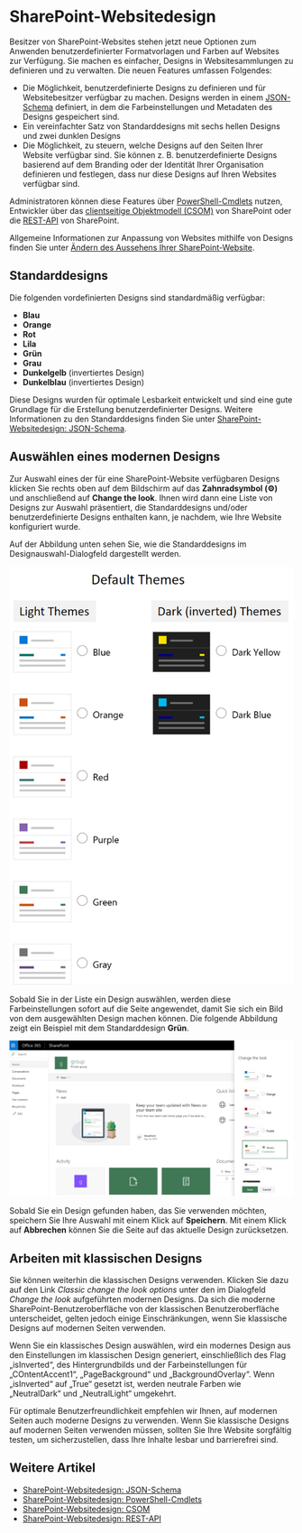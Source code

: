 # <a name="sharepoint-site-theming"></a>SharePoint-Websitedesign

Besitzer von SharePoint-Websites stehen jetzt neue Optionen zum Anwenden benutzerdefinierter Formatvorlagen und Farben auf Websites zur Verfügung. Sie machen es einfacher, Designs in Websitesammlungen zu definieren und zu verwalten. Die neuen Features umfassen Folgendes:

* Die Möglichkeit, benutzerdefinierte Designs zu definieren und für Websitebesitzer verfügbar zu machen. Designs werden in einem [JSON-Schema](sharepoint-site-theming-json-schema.md) definiert, in dem die Farbeinstellungen und Metadaten des Designs gespeichert sind.
* Ein vereinfachter Satz von Standarddesigns mit sechs hellen Designs und zwei dunklen Designs
* Die Möglichkeit, zu steuern, welche Designs auf den Seiten Ihrer Website verfügbar sind. Sie können z. B. benutzerdefinierte Designs basierend auf dem Branding oder der Identität Ihrer Organisation definieren und festlegen, dass nur diese Designs auf Ihren Websites verfügbar sind.

Administratoren können diese Features über [PowerShell-Cmdlets](sharepoint-site-theming-powershell.md) nutzen, Entwickler über das [clientseitige Objektmodell (CSOM)](sharepoint-site-theming-csom.md) von SharePoint oder die [REST-API](sharepoint-site-theming-rest-api.md) von SharePoint.

Allgemeine Informationen zur Anpassung von Websites mithilfe von Designs finden Sie unter [Ändern des Aussehens Ihrer SharePoint-Website](https://support.office.com/de-DE/article/Change-the-look-of-your-SharePoint-site-06bbadc3-6b04-4a60-9d14-894f6a170818).

## <a name="default-themes"></a>Standarddesigns

Die folgenden vordefinierten Designs sind standardmäßig verfügbar:

* __Blau__
* __Orange__
* __Rot__
* __Lila__
* __Grün__
* __Grau__
* __Dunkelgelb__ (invertiertes Design)
* __Dunkelblau__ (invertiertes Design)

Diese Designs wurden für optimale Lesbarkeit entwickelt und sind eine gute Grundlage für die Erstellung benutzerdefinierter Designs. Weitere Informationen zu den Standarddesigns finden Sie unter [SharePoint-Websitedesign: JSON-Schema](sharepoint-site-theming-json-schema.md).

## <a name="selecting-a-modern-theme"></a>Auswählen eines modernen Designs

<!-- Verify that it's okay to use the concept of "modern" themes/pages here? -->

Zur Auswahl eines der für eine SharePoint-Website verfügbaren Designs klicken Sie rechts oben auf dem Bildschirm auf das __Zahnradsymbol (⚙️)__ und anschließend auf __Change the look__. Ihnen wird dann eine Liste von Designs zur Auswahl präsentiert, die Standarddesigns und/oder benutzerdefinierte Designs enthalten kann, je nachdem, wie Ihre Website konfiguriert wurde.

Auf der Abbildung unten sehen Sie, wie die Standarddesigns im Designauswahl-Dialogfeld dargestellt werden.

![Abbildung mit einer Liste von Standarddesigns und dunklen Designs (invertiert)](../../images/theme-defaults.png)

Sobald Sie in der Liste ein Design auswählen, werden diese Farbeinstellungen sofort auf die Seite angewendet, damit Sie sich ein Bild von dem ausgewählten Design machen können. Die folgende Abbildung zeigt ein Beispiel mit dem Standarddesign __Grün__.

![Abbildung einer SharePoint-Website mit einem grünen Design](../../images/theme-greenselected.png)

Sobald Sie ein Design gefunden haben, das Sie verwenden möchten, speichern Sie Ihre Auswahl mit einem Klick auf **Speichern**. Mit einem Klick auf **Abbrechen** können Sie die Seite auf das aktuelle Design zurücksetzen.

## <a name="working-with-classic-themes"></a>Arbeiten mit klassischen Designs

Sie können weiterhin die klassischen Designs verwenden. Klicken Sie dazu auf den Link _Classic change the look options_ unter den im Dialogfeld _Change the look_ aufgeführten modernen Designs. Da sich die moderne SharePoint-Benutzeroberfläche von der klassischen Benutzeroberfläche unterscheidet, gelten jedoch einige Einschränkungen, wenn Sie klassische Designs auf modernen Seiten verwenden.

Wenn Sie ein klassisches Design auswählen, wird ein modernes Design aus den Einstellungen im klassischen Design generiert, einschließlich des Flag „isInverted“, des Hintergrundbilds und der Farbeinstellungen für „COntentAccent1“, „PageBackground“ und „BackgroundOverlay“. Wenn „isInverted“ auf „True“ gesetzt ist, werden neutrale Farben wie „NeutralDark“ und „NeutralLight“ umgekehrt.

Für optimale Benutzerfreundlichkeit empfehlen wir Ihnen, auf modernen Seiten auch moderne Designs zu verwenden. Wenn Sie klassische Designs auf modernen Seiten verwenden müssen, sollten Sie Ihre Website sorgfältig testen, um sicherzustellen, dass Ihre Inhalte lesbar und barrierefrei sind.

## <a name="see-also"></a>Weitere Artikel

* [SharePoint-Websitedesign: JSON-Schema](sharepoint-site-theming-json-schema.md)
* [SharePoint-Websitedesign: PowerShell-Cmdlets](sharepoint-site-theming-powershell.md)
* [SharePoint-Websitedesign: CSOM](sharepoint-site-theming-csom.md)
* [SharePoint-Websitedesign: REST-API](sharepoint-site-theming-rest-api.md)
